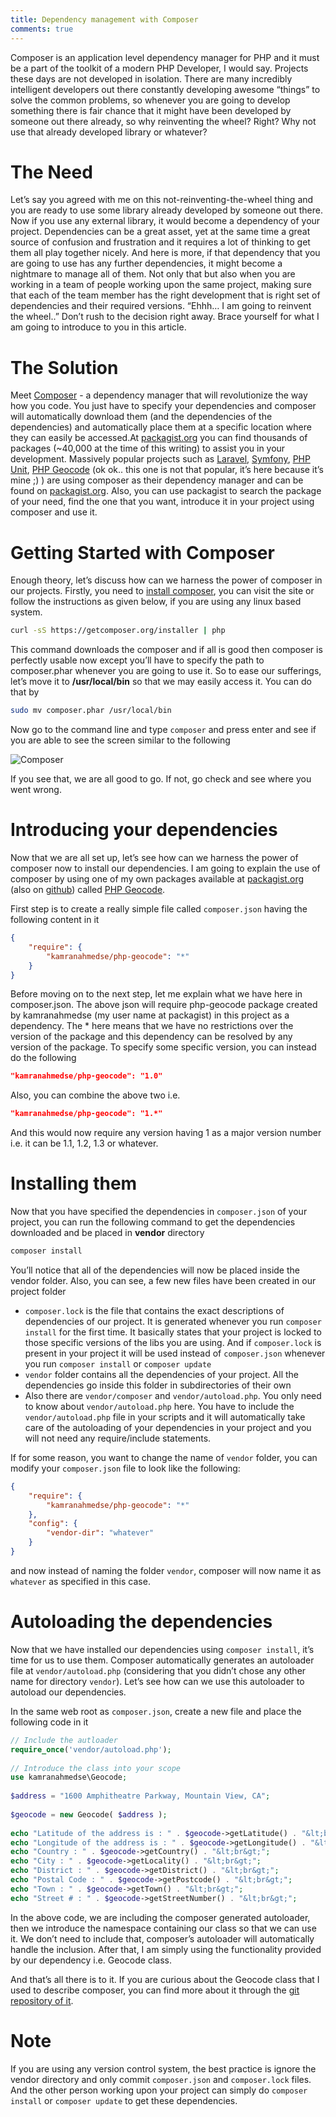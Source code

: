 ```yaml
---
title: Dependency management with Composer
comments: true
---
```


Composer is an application level dependency manager for PHP and it must be a part of the toolkit of a modern PHP Developer, I would say. Projects these days are not developed in isolation. There are many incredibly intelligent developers out there constantly developing awesome “things” to solve the common problems, so whenever you are going to develop something there is fair chance that it might have been developed by someone out there already, so why reinventing the wheel? Right? Why not use that already developed library or whatever?

# The Need

Let’s say you agreed with me on this not-reinventing-the-wheel thing and you are ready to use some library already developed by someone out there. Now if you use any external library, it would become a dependency of your project. Dependencies can be a great asset, yet at the same time a great source of confusion and frustration and it requires a lot of thinking to get them all play together nicely. And here is more, if that dependency that you are going to use has any further dependencies, it might become a nightmare to manage all of them. Not only that but also when you are working in a team of people working upon the same project, making sure that each of the team member has the right development that is right set of dependencies and their required versions. “Ehhh… I am going to reinvent the wheel..” Don’t rush to the decision right away. Brace yourself for what I am going to introduce to you in this article.

# The Solution

Meet [Composer](http://getcomposer.org/) - a dependency manager that will revolutionize the way how you code. You just have to specify your dependencies and composer will automatically download them (and the dependencies of the dependencies) and automatically place them at a specific location where they can easily be accessed.At [packagist.org](http://packagist.org) you can find thousands of packages (~40,000 at the time of this writing) to assist you in your development. Massively popular projects such as [Laravel](https://packagist.org/packages/laravel/laravel), [Symfony](https://packagist.org/packages/symfony/symfony), [PHP Unit](https://packagist.org/packages/phpunit/phpunit), [PHP Geocode](https://packagist.org/packages/kamranahmedse/php-geocode) (ok ok.. this one is not that popular, it’s here because it’s mine ;) ) are using composer as their dependency manager and can be found on [packagist.org](http://packagist.org). Also, you can use packagist to search the package of your need, find the one that you want, introduce it in your project using composer and use it.

# Getting Started with Composer

Enough theory, let’s discuss how can we harness the power of composer in our projects. Firstly, you need to [install composer](https://getcomposer.org/download/), you can visit the site or follow the instructions as given below, if you are using any linux based system.

```bash
curl -sS https://getcomposer.org/installer | php
```

This command downloads the composer and if all is good then composer is perfectly usable now except you’ll have to specify the path to composer.phar whenever you are going to use it. So to ease our sufferings, let’s move it to **/usr/local/bin** so that we may easily access it. You can do that by

```bash
sudo mv composer.phar /usr/local/bin
```

Now go to the command line and type `composer` and press enter and see if you are able to see the screen similar to the following

![Composer](http://i.imgur.com/rKBQpDS.png)

If you see that, we are all good to go. If not, go check and see where you went wrong.

# Introducing your dependencies

Now that we are all set up, let’s see how can we harness the power of composer now to install our dependencies. I am going to explain the use of composer by using one of my own packages available at [packagist.org](http://packagist.org/) (also on [github](https://github.com/kamranahmedse/php-geocode)) called [PHP Geocode](https://packagist.org/packages/kamranahmedse/php-geocode).

First step is to create a really simple file called `composer.json` having the following content in it

```json
{
    "require": {
        "kamranahmedse/php-geocode": "*"
    }
}
```

Before moving on to the next step, let me explain what we have here in composer.json. The above json will require php-geocode package created by kamranahmedse (my user name at packagist) in this project as a dependency. The * here means that we have no restrictions over the version of the package and this dependency can be resolved by any version of the package. To specify some specific version, you can instead do the following

```json
"kamranahmedse/php-geocode": "1.0"
```

Also, you can combine the above two i.e.

```json
"kamranahmedse/php-geocode": "1.*"
```

And this would now require any version having 1 as a major version number i.e. it can be 1.1, 1.2, 1.3 or whatever.

# Installing them

Now that you have specified the dependencies in `composer.json` of your project, you can run the following command to get the dependencies downloaded and be placed in **vendor** directory

```bash
composer install
```

You’ll notice that all of the dependencies will now be placed inside the vendor folder. Also, you can see, a few new files have been created in our project folder

* `composer.lock` is the file that contains the exact descriptions of dependencies of our project. It is generated whenever you run `composer install` for the first time. It basically states that your project is locked to those specific versions of the libs you are using. And if `composer.lock` is present in your project it will be used instead of `composer.json` whenever you run `composer install` or `composer update`
* `vendor` folder contains all the dependencies of your project. All the dependencies go inside this folder in subdirectories of their own
* Also there are `vendor/composer` and `vendor/autoload.php`. You only need to know about `vendor/autoload.php` here. You have to include the `vendor/autoload.php` file in your scripts and it will automatically take care of the autoloading of your dependencies in your project and you will not need any require/include statements.

If for some reason, you want to change the name of `vendor` folder, you can modify your `composer.json` file to look like the following:

```json
{
    "require": {
        "kamranahmedse/php-geocode": "*"
    },
    "config": {
        "vendor-dir": "whatever"
    }
}
```

and now instead of naming the folder `vendor`, composer will now name it as `whatever` as specified in this case.

# Autoloading the dependencies

Now that we have installed our dependencies using `composer install`, it’s time for us to use them. Composer automatically generates an autoloader file at `vendor/autoload.php` (considering that you didn’t chose any other name for directory `vendor`). Let’s see how can we use this autoloader to autoload our dependencies.

In the same web root as `composer.json`, create a new file and place the following code in it

```php
// Include the autloader
require_once('vendor/autoload.php');
 
// Introduce the class into your scope
use kamranahmedse\Geocode;
 
$address = "1600 Amphitheatre Parkway, Mountain View, CA";
 
$geocode = new Geocode( $address );
 
echo "Latitude of the address is : " . $geocode->getLatitude() . "&lt;br&gt;";
echo "Longitude of the address is : " . $geocode->getLongitude() . "&lt;br&gt;";
echo "Country : " . $geocode->getCountry() . "&lt;br&gt;";
echo "City : " . $geocode->getLocality() . "&lt;br&gt;";
echo "District : " . $geocode->getDistrict() . "&lt;br&gt;";
echo "Postal Code : " . $geocode->getPostcode() . "&lt;br&gt;";
echo "Town : " . $geocode->getTown() . "&lt;br&gt;";
echo "Street # : " . $geocode->getStreetNumber() . "&lt;br&gt;";
```

In the above code, we are including the composer generated autoloader, then we introduce the namespace containing our class so that we can use it. We don’t need to include that, composer’s autoloader will automatically handle the inclusion. After that, I am simply using the functionality provided by our dependency i.e. Geocode class.

And that’s all there is to it. If you are curious about the Geocode class that I used to describe composer, you can find more about it through the [git repository of it](https://github.com/kamranahmedse/php-geocode).

# Note

If you are using any version control system, the best practice is ignore the vendor directory and only commit `composer.json` and `composer.lock` files. And the other person working upon your project can simply do `composer install` or `composer update` to get these dependencies.
